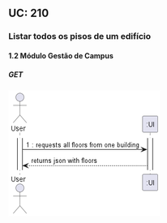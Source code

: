 ## **UC: 210**

### Listar todos os pisos de um edifício

#### 1.2        Módulo Gestão de Campus
##### GET

![UC SSD: 210](UC210.png)